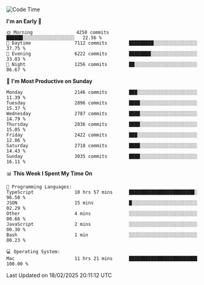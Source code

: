 <!--START_SECTION:waka-->
![Code Time](http://img.shields.io/badge/Code%20Time-4%2C840%20hrs%201%20min-blue)

**I'm an Early 🐤** 

```text
🌞 Morning                4250 commits        ██████░░░░░░░░░░░░░░░░░░░   22.56 % 
🌆 Daytime                7112 commits        █████████░░░░░░░░░░░░░░░░   37.75 % 
🌃 Evening                6222 commits        ████████░░░░░░░░░░░░░░░░░   33.03 % 
🌙 Night                  1256 commits        ██░░░░░░░░░░░░░░░░░░░░░░░   06.67 % 
```
📅 **I'm Most Productive on Sunday** 

```text
Monday                   2146 commits        ███░░░░░░░░░░░░░░░░░░░░░░   11.39 % 
Tuesday                  2896 commits        ████░░░░░░░░░░░░░░░░░░░░░   15.37 % 
Wednesday                2787 commits        ████░░░░░░░░░░░░░░░░░░░░░   14.79 % 
Thursday                 2836 commits        ████░░░░░░░░░░░░░░░░░░░░░   15.05 % 
Friday                   2422 commits        ███░░░░░░░░░░░░░░░░░░░░░░   12.86 % 
Saturday                 2718 commits        ████░░░░░░░░░░░░░░░░░░░░░   14.43 % 
Sunday                   3035 commits        ████░░░░░░░░░░░░░░░░░░░░░   16.11 % 
```


📊 **This Week I Spent My Time On** 

```text
💬 Programming Languages: 
TypeScript               10 hrs 57 mins      ████████████████████████░   96.50 % 
JSON                     15 mins             █░░░░░░░░░░░░░░░░░░░░░░░░   02.29 % 
Other                    4 mins              ░░░░░░░░░░░░░░░░░░░░░░░░░   00.66 % 
JavaScript               2 mins              ░░░░░░░░░░░░░░░░░░░░░░░░░   00.30 % 
Bash                     1 min               ░░░░░░░░░░░░░░░░░░░░░░░░░   00.23 % 

💻 Operating System: 
Mac                      11 hrs 21 mins      █████████████████████████   100.00 % 
```


 Last Updated on 18/02/2025 20:11:12 UTC
<!--END_SECTION:waka-->
